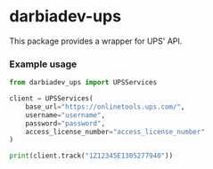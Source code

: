 # darbiadev-ups

This package provides a wrapper for UPS' API.

### Example usage

```python
from darbiadev_ups import UPSServices

client = UPSServices(
    base_url="https://onlinetools.ups.com/",
    username="username",
    password="password",
    access_license_number="access_license_number"
)

print(client.track("1Z12345E1305277940"))
```
